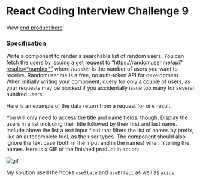 # React Coding Interview Challenge 9
View [end product here](https://8scpt.csb.app/)!

### Specification
Write a component to render a searchable list of random users. You can fetch the users by issuing a get request to “https://randomuser.me/api?results=*number*” where *number* is the number of users you want to receive. Randomuser.me is a free, no auth-token API for development. When initially writing your component, query for only a couple of users, as your requests may be blocked if you accidentally issue too many for several hundred users. 

Here is an example of the data return from a request for one result.

You will only need to access the title and name fields, though. Display the users in a list including their title followed by their first and last name. Include above the list a text input field that filters the list of names by prefix, like an autocomplete tool, as the user types. The component should also ignore the text case (both in the input and in the names) when filtering the names. Here is a GIF of the finished product in action:

![gif](https://miro.medium.com/max/207/1*pzsYitOYw-YPlJPg2DuR8g.gif)

My solution used the hooks `useState` and `useEffect` as well as `axios`. 